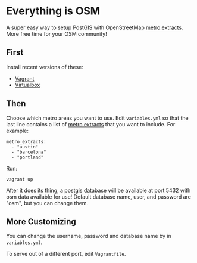Everything is OSM
=================

A super easy way to setup PostGIS with OpenStreetMap
[metro extracts](https://mapzen.com/metro-extracts/). More free time for your
OSM community!


First
-----

Install recent versions of these:

- [Vagrant](http://vagrantup.com/)
- [Virtualbox](https://www.virtualbox.org/)



Then
----

Choose which metro areas you want to use. Edit `variables.yml` so that the last
line contains a list of [metro extracts](https://mapzen.com/metro-extracts/)
that you want to include. For example:

    metro_extracts:
      - "austin"
      - "barcelona"
      - "portland"



Run:

    vagrant up


After it does its thing, a postgis database will be available at port 5432 with
osm data available for use! Default database name, user, and password are "osm",
but you can change them.



More Customizing
----------------


You can change the username, password and database name by in `variables.yml`.

To serve out of a different port, edit `Vagrantfile`.

